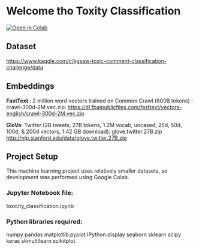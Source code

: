 # Welcome tho Toxity Classification

[![Open In Colab](https://colab.research.google.com/assets/colab-badge.svg)](https://colab.research.google.com/drive/1pmM6iyZmrq5VLQUmfvTEFN1zMF-punUl?usp=sharing)

## Dataset
https://www.kaggle.com/c/jigsaw-toxic-comment-classification-challenge/data 

## Embeddings

**FastText** : 2 million word vectors trained on Common Crawl (600B tokens) : crawl-300d-2M.vec.zip: https://dl.fbaipublicfiles.com/fasttext/vectors-english/crawl-300d-2M.vec.zip

**GloVe**:
Twitter (2B tweets, 27B tokens, 1.2M vocab, uncased, 25d, 50d, 100d, & 200d vectors, 1.42 GB download): glove.twitter.27B.zip http://nlp.stanford.edu/data/glove.twitter.27B.zip

## Project Setup
This machine learning project uses relatively smaller datasets, so development was performed using Google Colab.

### Jupyter Notebook file:
toxicity_classification.ipynb

### Python libraries required:
numpy
pandas
matplotlib.pyplot
IPython.display
seaborn
sklearn
scipy
keras
skmultilearn
scikitplot
